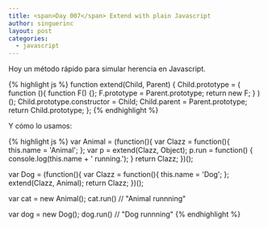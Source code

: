 ```yaml
---
title: <span>Day 007</span> Extend with plain Javascript
author: singuerinc
layout: post
categories:
  - javascript
---
```

Hoy un m&eacute;todo r&aacute;pido para simular herencia en Javascript.

{% highlight js %}
function extend(Child, Parent) {
    Child.prototype = (
        function (){
            function F() {};
            F.prototype = Parent.prototype;
            return new F;
        }
    )();
    Child.prototype.constructor = Child;
    Child.parent = Parent.prototype;
    return Child.prototype;
};
{% endhighlight %}

Y c&oacute;mo lo usamos:

{% highlight js %}
var Animal = (function(){
    var Clazz = function(){
        this.name = 'Animal';
    };
    var p = extend(Clazz, Object);
    p.run = function() {
        console.log(this.name + ' running.');
    }
    return Clazz;
})();

var Dog = (function(){
    var Clazz = function(){
        this.name = 'Dog';
    };
    extend(Clazz, Animal);
    return Clazz;
})();

var cat = new Animal();
cat.run() // "Animal runnning"

var dog = new Dog();
dog.run() // "Dog runnning"
{% endhighlight %}